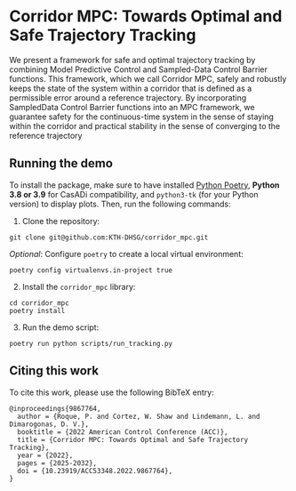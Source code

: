 # Corridor MPC: Towards Optimal and Safe Trajectory Tracking
We present a framework for safe and optimal
trajectory tracking by combining Model Predictive Control
and Sampled-Data Control Barrier functions. This framework,
which we call Corridor MPC, safely and robustly keeps the state
of the system within a corridor that is defined as a permissible
error around a reference trajectory. By incorporating SampledData Control Barrier functions into an MPC framework, we
guarantee safety for the continuous-time system in the sense
of staying within the corridor and practical stability in the
sense of converging to the reference trajectory

## Running the demo
To install the package, make sure to have installed [Python Poetry](https://python-poetry.org/docs/#installing-with-the-official-installer),  **Python 3.8 or 3.9** for CasADi compatibility, and `python3-tk` (for your Python version) to display plots. Then, run the following commands:

1. Clone the repository:
```
git clone git@github.com:KTH-DHSG/corridor_mpc.git
```

_Optional_: Configure `poetry` to create a local virtual environment:
```
poetry config virtualenvs.in-project true
```

2. Install the `corridor_mpc` library:
```
cd corridor_mpc
poetry install
```

3. Run the demo script:
```
poetry run python scripts/run_tracking.py
```

## Citing this work
To cite this work, please use the following BibTeX entry:
```
@inproceedings{9867764,
  author = {Roque, P. and Cortez, W. Shaw and Lindemann, L. and Dimarogonas, D. V.},
  booktitle = {2022 American Control Conference (ACC)},
  title = {Corridor MPC: Towards Optimal and Safe Trajectory Tracking},
  year = {2022},
  pages = {2025-2032},
  doi = {10.23919/ACC53348.2022.9867764},
}
```